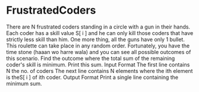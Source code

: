 # FrustratedCoders
There are N frustrated coders standing in a circle with a gun in their hands. Each coder has a skill value S[ i ] and he can only kill those coders that have strictly less skill than him. One more thing, all the guns have only 1 bullet. This roulette can take place in any random order. Fortunately, you have the time stone (haaan wo harre wala) and you can see all possible outcomes of this scenario. Find the outcome where the total sum of the remaining coder's skill is minimum. Print this sum. Input Format The first line contains N the no. of coders The next line contains N elements where the ith element is theS[ i ] of ith coder. Output Format Print a single line containing the minimum sum.
